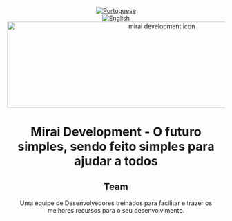 <div align="center">
    <a href="https://github.com/MiraiDevelopment/.github/tree/pt" alt="Português">
        <img alt="Portuguese" src="https://img.shields.io/static/v1?style=for-the-badge&label=Ling&message=Portugues&color=2490f8">
    </a>
</div>
<div align="center">
    <a href="https://github.com/MiraiDevelopment" alt="English">
        <img alt="English" src="https://img.shields.io/static/v1?style=for-the-badge&label=Translate%20for&message=English&color=2490f8">
    </a>
</div>
<div align="center">
    <a href="https://github.com/MiraiDevelopment"><img src="https://user-images.githubusercontent.com/61317250/165420224-69c368fe-3990-4943-a75d-78c7d18aa320.png" alt="mirai development icon" style="width: 700px; height:200px;" /></a>
    <h1>Mirai Development - O futuro simples, sendo feito simples para ajudar a todos</h1>
    <h2>Team</h2>
    <p>Uma equipe de Desenvolvedores treinados para facilitar e trazer os melhores recursos para o seu desenvolvimento.</p>
</div>
<br>

